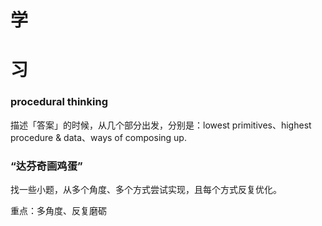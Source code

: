 # 学

# 习

### procedural thinking

描述「答案」的时候，从几个部分出发，分别是：lowest primitives、highest procedure & data、ways of composing up.

### “达芬奇画鸡蛋”

找一些小题，从多个角度、多个方式尝试实现，且每个方式反复优化。

重点：多角度、反复磨砺
